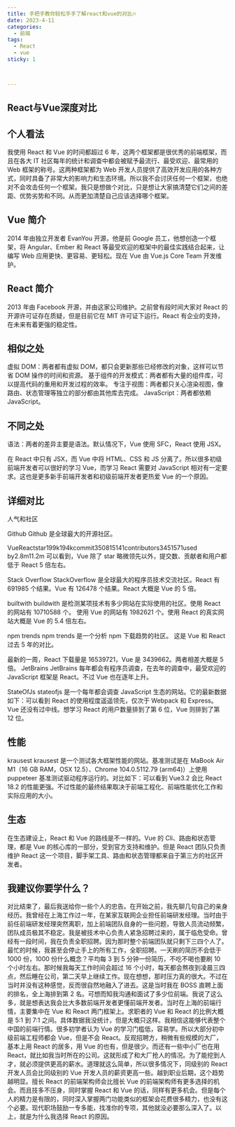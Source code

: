 ```yaml
---
title: 手把手教你轻松手手了解react和vue的对比🔥
date: 2023-4-11
categories:
  - 前端
tags:
  - React
  - vue
sticky: 1



---
```


## React与Vue深度对比
## 个人看法
我使用 React 和 Vue 的时间都超过 6 年，这两个框架都是很优秀的前端框架，而且在各大 IT 社区每年的统计和调查中都会被赋予最流行、最受欢迎、最常用的 Web 框架的称号。这两种框架都为 Web 开发人员提供了高效开发应用的各种方式，同时具备了非常大的影响力和生态环境。所以我不会讨厌任何一个框架，也绝对不会攻击任何一个框架。我只是想做个对比，只是想让大家搞清楚它们之间的差距、优势劣势和不同。从而更加清楚自己应该选择哪个框架。
## Vue 简介
2014 年由独立开发者 EvanYou 开源，他是前 Google 员工，他想创造一个框架，将 Angular、Ember 和 React 等最受欢迎的框架中的最佳实践结合起来，让编写 Web 应用更快、更容易、更轻松。现在 Vue 由 Vue.js Core Team 开发维护。

## React 简介
2013 年由 Facebook 开源，并由这家公司维护。之前曾有段时间大家对 React 的开源许可证存在质疑，但是目前它在 MIT 许可证下运行。React 有企业的支持，在未来有着更强的稳定性。

## 相似之处

虚拟 DOM：两者都有虚拟 DOM，都只会更新那些已经修改的对象，这样可以节省 DOM 操作的时间和资源。
基于组件的开发模式：两者都有大量的组件库，可以提高代码的重用和开发过程的效率。
专注于视图：两者都只关心渲染视图，像路由、状态管理等独立的部分都由其他库去完成。
JavaScript：两者都依赖 JavaScript。


## 不同之处

语法：两者的差异主要是语法。默认情况下，Vue 使用 SFC，React 使用 JSX。

在 React 中只有 JSX，而 Vue 中将 HTML、CSS 和 JS 分离了。所以很多初级前端开发者可以很好的学习 Vue，而学习 React 需要对 JavaScript 相对有一定要求。这也是更多新手前端开发者和初级前端开发者更热爱 Vue 的一个原因。

## 详细对比

人气和社区

Github
Github 是全球最大的开源社区。

VueReactstar199k194kcommit350815141contributors3451571used by2.8m11.2m
可以看到，Vue 除了 star 略微领先以外，提交数、贡献者和用户都低于 React 5 倍左右。

Stack Overflow
StackOverflow 是全球最大的程序员技术交流社区。React 有 691985 个结果。Vue 有 126478 个结果。React 大概是 Vue 的 5 倍。

builtwith
buildwith 是检测某项技术有多少网站在实际使用的社区。使用 React 的网站有 10710588 个。 使用 Vue 的网站有 1982621 个。使用 React 的真实网站大概是 Vue 的 5.4 倍左右。

npm trends
npm trends 是一个分析 npm 下载趋势的社区。
这是 Vue 和 React 过去 5 年的对比。

最新的一周，React 下载量是 16539721，Vue 是 3439662。两者相差大概是 5 倍。
JetBrains
JetBrains 每年都会有程序员调查，在去年的调查中，最受欢迎的 JavaScript 框架是 React。不过 Vue 也在逐年上升。

StateOfJs
stateofjs 是一个每年都会调查 JavaScript 生态的网站。它的最新数据如下：可以看到 React 的使用程度遥遥领先，仅次于 Webpack 和 Express。Vue 还没有过中线。想学习 React 的用户数量排到了第 6 位，Vue 则排到了第 12 位。

## 性能

krausest
krausest 是一个测试各大框架性能的网站。基准测试是在 MaBook Air M1（16 GB RAM，OSX 12.5）、Chrome 104.0.5112.79 (arm64)）上使用 puppeteer 基准测试驱动程序运行的。对比如下：可以看到 Vue3.2 会比 React 18.2 的性能更强。不过性能的最终结果取决于前端工程化、前端性能优化工作和实际应用的大小。

## 生态
在生态建设上，React 和 Vue 的路线是不一样的。Vue 的 Cli、路由和状态管理，都是 Vue 的核心库的一部分，受到官方支持和维护。但是 React 团队只负责维护 React 这一个项目，脚手架工具、路由和状态管理都来自于第三方的社区开发者。

## 我建议你要学什么？
对比结束了，最后我送给你一些个人的忠告。在开始之前，我先聊几句自己的亲身经历。我曾经在上海工作过一年，在某家互联网企业担任前端研发经理。当时由于前任前端研发经理突然离职，加上前端团队自身的一些问题，导致人员流动频繁，团队成员极其不稳定。我是被技术中心负责人紧急招聘过来的，属于临危受命。曾经有一段时间，我在负责全职招聘。因为那时整个前端团队就只剩下三四个人了。最忙的时候，我甚至会停止手上的所有工作，全职招聘。一天刷的简历不会低于 1000 份，1000 份什么概念？平均每 3 到 5 分钟一份简历，不吃不喝也要刷 10 个小时左右。那时候我每天工作时间会超过 16 个小时，每天都会熬夜到凌晨三四点，然后睡在公司，第二天早上继续工作。现在想想，那时压力真的很大。不过在当时并没有这种感觉，反而很自然地融入了进去。这是当时我在 BOSS 直聘上面的排名，全上海排到第 2 名。可想而知我沟通和面试了多少位前端。我说了这么多，就是想表达我会比大多数前端开发者更懂前端开发者。当时在上海的前端行情，主要集中在 Vue 和 React 两门框架上。求职者的 Vue 和 React 的比例大概是 5:1 到 7:1 之间。具体数据我没统计，但是大概只这样。我相信这能够代表整个中国的前端行情。很多初学者认为 Vue 的学习门槛低，容易学。所以大部分初中级前端工程师都会 Vue，但是不会 React。反观招聘方，稍微有些规模的大厂，基本上用 React 的居多，用 Vue 的也有，但是很少。而还有一些中小厂也在用 React，就比如我当时所在的公司。这就形成了和大厂抢人的情况。为了能挖到人才，就必须提供更高的薪水。道理就这么简单，所以很多情况下，同级别的 React 开发人员会比同级别的 Vue 开发人员的薪资更高一些。越到职业后期，这个趋势越明显。擅长 React 的前端架构师会比擅长 Vue 的前端架构师有更多选择的机会。而且技多不压身，同时掌握 React 和 Vue 的话，同样有更多机会。但是每个人的精力是有限的，同时深入掌握两门功能类似的框架会花费很多精力，也没有这个必要。现代职场鼓励一专多能，找准你的专项，其他就没必要那么深入了。以上，就是为什么我选择 React 的原因。

